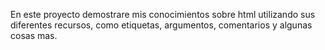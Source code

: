 En este proyecto demostrare mis conocimientos sobre html utilizando sus diferentes recursos, como etiquetas, argumentos, comentarios y algunas cosas mas. 
